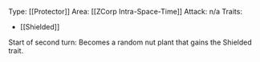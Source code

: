 Type: [[Protector]]
Area: [[ZCorp Intra-Space-Time]]
Attack: n/a
Traits:
- [[Shielded]]

Start of second turn: Becomes a random nut plant that gains the Shielded trait. 